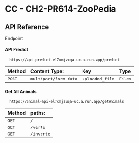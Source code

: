 # CC - CH2-PR614-ZooPedia

## API Reference

Endpoint

#### API Predict

```
  https://api-predict-el7xmjzuqa-uc.a.run.app/predict
```

| Method       | Content Type:         | Key               | Type    |
| :--------    | :--------             | :-------          | :-------|
| `POST`       | `multipart/form-data` | `uploaded_file`   | `Files` |



#### Get All Animals

```
  https://animal-api-el7xmjzuqa-uc.a.run.app/getAnimals
```

| Method      | paths:         |
| :--------   | :--------      |
| `GET`       | `/`            | 
| `GET`       | `/verte`       | 
| `GET`       | `/inverte`     | 

#### 
